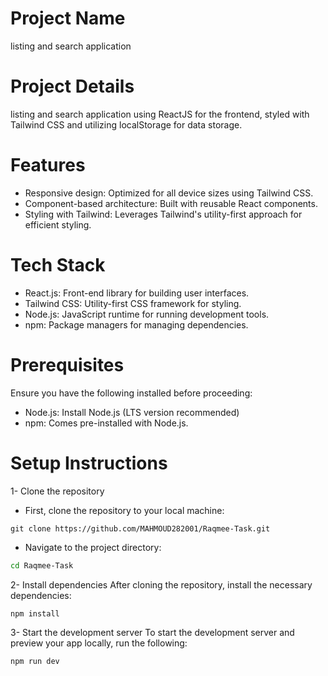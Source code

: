 # Project Name

listing and search application

# Project Details

listing and search application using ReactJS for the frontend, styled with Tailwind CSS and utilizing localStorage for data storage.

# Features

- Responsive design: Optimized for all device sizes using Tailwind CSS.
- Component-based architecture: Built with reusable React components.
- Styling with Tailwind: Leverages Tailwind's utility-first approach for efficient styling.

# Tech Stack

- React.js: Front-end library for building user interfaces.
- Tailwind CSS: Utility-first CSS framework for styling.
- Node.js: JavaScript runtime for running development tools.
- npm: Package managers for managing dependencies.

# Prerequisites

Ensure you have the following installed before proceeding:

- Node.js: Install Node.js (LTS version recommended)
- npm: Comes pre-installed with Node.js.

# Setup Instructions

1- Clone the repository

- First, clone the repository to your local machine:
  
```git
git clone https://github.com/MAHMOUD282001/Raqmee-Task.git
```
  
- Navigate to the project directory:
  
```bash
cd Raqmee-Task
```

2- Install dependencies
After cloning the repository, install the necessary dependencies:

```bash
npm install
```

3- Start the development server
To start the development server and preview your app locally, run the following:

```bash
npm run dev
```



